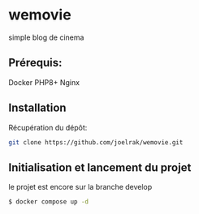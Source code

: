 wemovie
=================================
simple blog de cinema

Prérequis:
------------------
Docker
PHP8+ 
Nginx

Installation
------------------
Récupération du dépôt:

```bash
git clone https://github.com/joelrak/wemovie.git
```

Initialisation et lancement du projet
--------------------------------------
le projet est encore sur la branche develop
```bash
$ docker compose up -d
```
